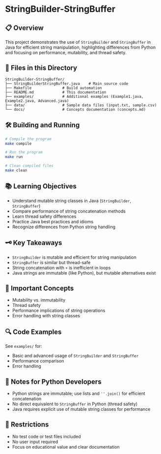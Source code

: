 # StringBuilder-StringBuffer

## 📋 Overview
This project demonstrates the use of `StringBuilder` and `StringBuffer` in Java for efficient string manipulation, highlighting differences from Python and focusing on performance, mutability, and thread safety.

## 📁 Files in this Directory
```
StringBuilder-StringBuffer/
├── StringBuilderStringBuffer.java    # Main source code
├── Makefile              # Build automation
├── README.md             # This documentation
├── examples/             # Additional examples (Example1.java, Example2.java, Advanced.java)
├── data/                 # Sample data files (input.txt, sample.csv)
└── docs/                 # Concepts documentation (concepts.md)
```

## 🛠 Building and Running

```bash
# Compile the program
make compile

# Run the program
make run

# Clean compiled files
make clean
```

## 📚 Learning Objectives
- Understand mutable string classes in Java (`StringBuilder`, `StringBuffer`)
- Compare performance of string concatenation methods
- Learn thread safety differences
- Practice Java best practices and idioms
- Recognize differences from Python string handling

## 🗝️ Key Takeaways
- `StringBuilder` is mutable and efficient for string manipulation
- `StringBuffer` is similar but thread-safe
- String concatenation with `+` is inefficient in loops
- Java strings are immutable (like Python), but mutable alternatives exist

## 📖 Important Concepts
- Mutability vs. immutability
- Thread safety
- Performance implications of string operations
- Error handling with string classes

## 🔍 Code Examples
See `examples/` for:
- Basic and advanced usage of `StringBuilder` and `StringBuffer`
- Performance comparison
- Error handling

## 📝 Notes for Python Developers
- Python strings are immutable; use lists and `''.join()` for efficient concatenation
- No direct equivalent to `StringBuffer` in Python (thread safety)
- Java requires explicit use of mutable string classes for performance

## 🚫 Restrictions
- No test code or test files included
- No user input required
- Focus on educational value and clear documentation

